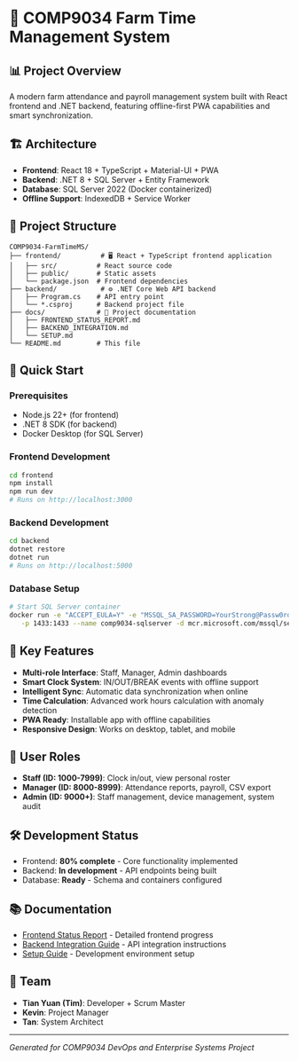 # 🚜 COMP9034 Farm Time Management System

## 📊 Project Overview
A modern farm attendance and payroll management system built with React frontend and .NET backend, featuring offline-first PWA capabilities and smart synchronization.

## 🏗️ Architecture
- **Frontend**: React 18 + TypeScript + Material-UI + PWA
- **Backend**: .NET 8 + SQL Server + Entity Framework
- **Database**: SQL Server 2022 (Docker containerized)
- **Offline Support**: IndexedDB + Service Worker

## 📁 Project Structure
```
COMP9034-FarmTimeMS/
├── frontend/          # 🖥️ React + TypeScript frontend application
│   ├── src/          # React source code
│   ├── public/       # Static assets
│   └── package.json  # Frontend dependencies
├── backend/           # ⚙️ .NET Core Web API backend  
│   ├── Program.cs    # API entry point
│   └── *.csproj      # Backend project file
├── docs/             # 📄 Project documentation
│   ├── FRONTEND_STATUS_REPORT.md
│   ├── BACKEND_INTEGRATION.md
│   └── SETUP.md
└── README.md         # This file
```

## 🚀 Quick Start

### Prerequisites
- Node.js 22+ (for frontend)
- .NET 8 SDK (for backend)
- Docker Desktop (for SQL Server)

### Frontend Development
```bash
cd frontend
npm install
npm run dev
# Runs on http://localhost:3000
```

### Backend Development  
```bash
cd backend
dotnet restore
dotnet run
# Runs on http://localhost:5000
```

### Database Setup
```bash
# Start SQL Server container
docker run -e "ACCEPT_EULA=Y" -e "MSSQL_SA_PASSWORD=YourStrong@Passw0rd123" \
   -p 1433:1433 --name comp9034-sqlserver -d mcr.microsoft.com/mssql/server:2022-latest
```

## 🎯 Key Features
- **Multi-role Interface**: Staff, Manager, Admin dashboards
- **Smart Clock System**: IN/OUT/BREAK events with offline support
- **Intelligent Sync**: Automatic data synchronization when online
- **Time Calculation**: Advanced work hours calculation with anomaly detection
- **PWA Ready**: Installable app with offline capabilities
- **Responsive Design**: Works on desktop, tablet, and mobile

## 👥 User Roles
- **Staff (ID: 1000-7999)**: Clock in/out, view personal roster
- **Manager (ID: 8000-8999)**: Attendance reports, payroll, CSV export
- **Admin (ID: 9000+)**: Staff management, device management, system audit

## 🛠️ Development Status
- Frontend: **80% complete** - Core functionality implemented
- Backend: **In development** - API endpoints being built
- Database: **Ready** - Schema and containers configured

## 📚 Documentation
- [Frontend Status Report](docs/FRONTEND_STATUS_REPORT.md) - Detailed frontend progress
- [Backend Integration Guide](docs/BACKEND_INTEGRATION.md) - API integration instructions
- [Setup Guide](docs/SETUP.md) - Development environment setup

## 🤝 Team
- **Tian Yuan (Tim)**: Developer + Scrum Master
- **Kevin**: Project Manager
- **Tan**: System Architect

---
*Generated for COMP9034 DevOps and Enterprise Systems Project*